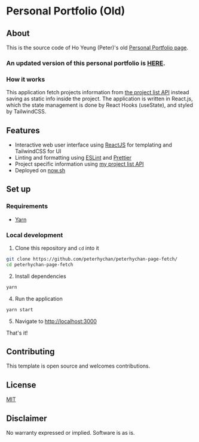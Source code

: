 # Personal Portfolio (Old)

## About
This is the source code of Ho Yeung (Peter)'s old [Personal Portfolio page](https://peterhychan-page-fetch.hoychanan.now.sh/).

### An updated version of this personal portfolio is [HERE](https://github.com/peterhychan/peterhychan-page-fetch).

### How it works
This application fetch projects information from [the project list API](https://personal-project-list.now.sh/) instead saving as static info inside the project. The application is written in React.js, which the state management is done by React Hooks (useState), and styled by TailwindCSS. 

## Features
- Interactive web user interface using [ReactJS](https://reactjs.org/) for templating and TailwindCSS for UI
- Linting and formatting using [ESLint](https://npm.im/eslint) and [Prettier](https://npm.im/prettier)
- Project specific information  using [my project list API](https://personal-project-list.now.sh/)
- Deployed on [now.sh](https://peterhychan-page-fetch.hoychanan.now.sh/)

## Set up

### Requirements

- [Yarn](https://classic.yarnpkg.com/en/)

### Local development
1. Clone this repository and `cd` into it

```bash
git clone https://github.com/peterhychan/peterhychan-page-fetch/
cd peterhychan-page-fetch
```

2. Install dependencies

```bash
yarn
```

4. Run the application

```bash
yarn start
```

5. Navigate to [http://localhost:3000](http://localhost:3000)

That's it!

## Contributing

This template is open source and welcomes contributions.

## License

[MIT](http://www.opensource.org/licenses/mit-license.html)

## Disclaimer

No warranty expressed or implied. Software is as is.
